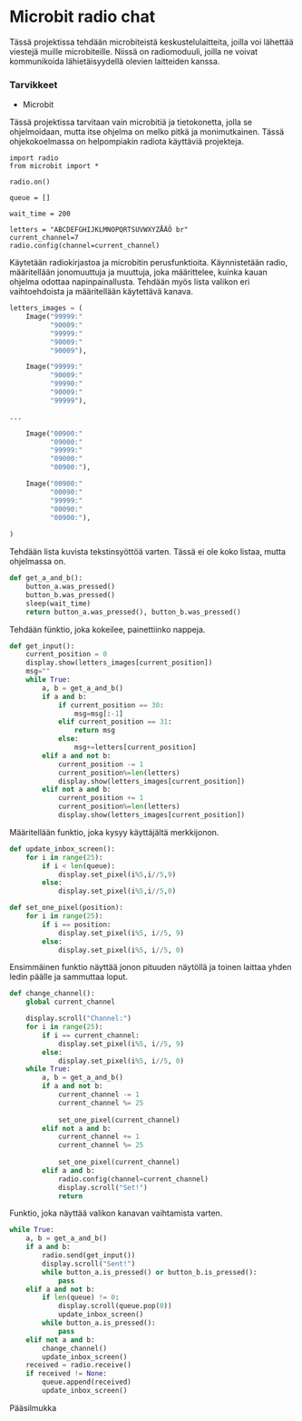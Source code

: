 # Microbit radio chat
Tässä projektissa tehdään microbiteistä keskustelulaitteita, joilla voi lähettää viestejä muille microbiteille. Niissä on radiomoduuli, joilla ne voivat kommunikoida lähietäisyydellä olevien laitteiden kanssa.


### Tarvikkeet
- Microbit

Tässä projektissa tarvitaan vain microbitiä ja tietokonetta, jolla se ohjelmoidaan, mutta itse ohjelma on melko pitkä ja monimutkainen. Tässä ohjekokoelmassa on helpompiakin radiota käyttäviä projekteja.


```python3
import radio
from microbit import *

radio.on()

queue = []

wait_time = 200

letters = "ABCDEFGHIJKLMNOPQRTSUVWXYZÅÄÖ br"
current_channel=7
radio.config(channel=current_channel)

```
Käytetään radiokirjastoa ja microbitin perusfunktioita. Käynnistetään radio, määritellään jonomuuttuja ja muuttuja, joka määrittelee, kuinka kauan ohjelma odottaa napinpainallusta. Tehdään myös lista valikon eri vaihtoehdoista ja määritellään käytettävä kanava.

```python
letters_images = (
    Image("99999:"
          "90009:"
          "99999:"
          "90009:"
          "90009"),

    Image("99999:"
          "90009:"
          "99990:"
          "90009:"
          "99999"),

...

    Image("00900:"
          "09000:"
          "99999:"
          "09000:"
          "00900:"),

    Image("00900:"
          "00090:"
          "99999:"
          "00090:"
          "00900:"),
     
)
```
Tehdään lista kuvista tekstinsyöttöä varten. Tässä ei ole koko listaa, mutta ohjelmassa on.
```python
def get_a_and_b():
    button_a.was_pressed()
    button_b.was_pressed()
    sleep(wait_time)
    return button_a.was_pressed(), button_b.was_pressed()

```
Tehdään fünktio, joka kokeilee, painettiinko nappeja. 
```python
def get_input():
    current_position = 0
    display.show(letters_images[current_position])
    msg=""
    while True:
        a, b = get_a_and_b()
        if a and b:
            if current_position == 30:
                msg=msg[:-1]
            elif current_position == 31:
                return msg
            else:
                msg+=letters[current_position]
        elif a and not b:
            current_position -= 1
            current_position%=len(letters)
            display.show(letters_images[current_position])
        elif not a and b:
            current_position += 1
            current_position%=len(letters)
            display.show(letters_images[current_position])
```
Määritellään funktio, joka kysyy käyttäjältä merkkijonon.
```python
def update_inbox_screen():
    for i in range(25):
        if i < len(queue):
            display.set_pixel(i%5,i//5,9)
        else:
            display.set_pixel(i%5,i//5,0)

def set_one_pixel(position):
    for i in range(25):
    	if i == position:
            display.set_pixel(i%5, i//5, 9)
        else:
            display.set_pixel(i%5, i//5, 0)
```
Ensimmäinen funktio näyttää jonon pituuden näytöllä ja toinen laittaa yhden ledin päälle ja sammuttaa loput.
```python
def change_channel():
    global current_channel

    display.scroll("Channel:")
    for i in range(25):
        if i == current_channel:
            display.set_pixel(i%5, i//5, 9)
        else:
            display.set_pixel(i%5, i//5, 0)
    while True:
        a, b = get_a_and_b()
        if a and not b:
            current_channel -= 1
            current_channel %= 25
            
            set_one_pixel(current_channel)
        elif not a and b:
            current_channel += 1
            current_channel %= 25
                
            set_one_pixel(current_channel)
        elif a and b:
            radio.config(channel=current_channel)
            display.scroll("Set!")
            return
```
Funktio, joka näyttää valikon kanavan vaihtamista varten.
```python
while True:
    a, b = get_a_and_b()
    if a and b:
        radio.send(get_input())
        display.scroll("Sent!")
        while button_a.is_pressed() or button_b.is_pressed():
            pass
    elif a and not b:
        if len(queue) != 0:
            display.scroll(queue.pop(0))
            update_inbox_screen()
        while button_a.is_pressed():
            pass
    elif not a and b:
        change_channel()
        update_inbox_screen()
    received = radio.receive()
    if received != None:
        queue.append(received)
        update_inbox_screen()
```
Pääsilmukka
